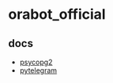 # orabot_official

## docs
- [psycopg2](https://pypi.org/project/psycopg2/)   
- [pytelegram](https://pytba.readthedocs.io/en/latest/)